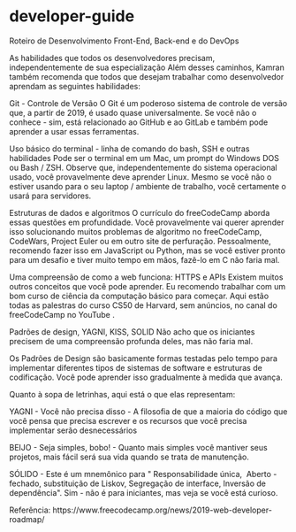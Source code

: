 # developer-guide
 Roteiro de Desenvolvimento Front-End, Back-end e do DevOps
 
 
<p>As habilidades que todos os desenvolvedores precisam, independentemente de sua especialização
    Além desses caminhos, Kamran também recomenda que todos que desejam trabalhar como desenvolvedor aprendam as seguintes habilidades:</p>

<p>Git - Controle de Versão
    O Git é um poderoso sistema de controle de versão que, a partir de 2019, é usado quase universalmente. Se você não o conhece - sim, está relacionado ao GitHub e ao GitLab e também pode aprender a usar essas ferramentas.</p>

<p>Uso básico do terminal - linha de comando do bash, SSH e outras habilidades
    Pode ser o terminal em um Mac, um prompt do Windows DOS ou Bash / ZSH. Observe que, independentemente do sistema operacional usado, você provavelmente deve aprender Linux. Mesmo se você não o estiver usando para o seu laptop / ambiente de trabalho, você certamente o usará para servidores.</p>

<p>Estruturas de dados e algoritmos
    O currículo do freeCodeCamp aborda essas questões em profundidade. Você provavelmente vai querer aprender isso solucionando muitos problemas de algoritmo no freeCodeCamp, CodeWars, Project Euler ou em outro site de perfuração. Pessoalmente, recomendo fazer isso em JavaScript ou Python, mas se você estiver pronto para um desafio e tiver muito tempo em mãos, fazê-lo em C não faria mal.</p>

<p>Uma compreensão de como a web funciona: HTTPS e APIs
    Existem muitos outros conceitos que você pode aprender. Eu recomendo trabalhar com um bom curso de ciência da computação básico para começar. Aqui estão todas as palestras do curso CS50 de Harvard, sem anúncios, no canal do freeCodeCamp no YouTube .</p>

<p>Padrões de design, YAGNI, KISS, SOLID
    Não acho que os iniciantes precisem de uma compreensão profunda deles, mas não faria mal.</p>

<p>Os Padrões de Design são basicamente formas testadas pelo tempo para implementar diferentes tipos de sistemas de software e estruturas de codificação. Você pode aprender isso gradualmente à medida que avança.</p>

<p>Quanto à sopa de letrinhas, aqui está o que elas representam:
</p>

<p>YAGNI - Você não precisa disso - A filosofia de que a maioria do código que você pensa que precisa escrever e os recursos que você precisa implementar serão desnecessários</p>
<p>BEIJO - Seja simples, bobo! - Quanto mais simples você mantiver seus projetos, mais fácil será sua vida quando se trata de manutenção.</p>
<p>SÓLIDO - Este é um mnemônico para " Responsabilidade única, ‌‌ Aberto - fechado, substituição de Liskov, Segregação de interface, Inversão de dependência". Sim - não é para iniciantes, mas veja se você está curioso.</p>

<p>Referência: https://www.freecodecamp.org/news/2019-web-developer-roadmap/</p>